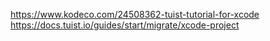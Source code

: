 https://www.kodeco.com/24508362-tuist-tutorial-for-xcode
https://docs.tuist.io/guides/start/migrate/xcode-project
